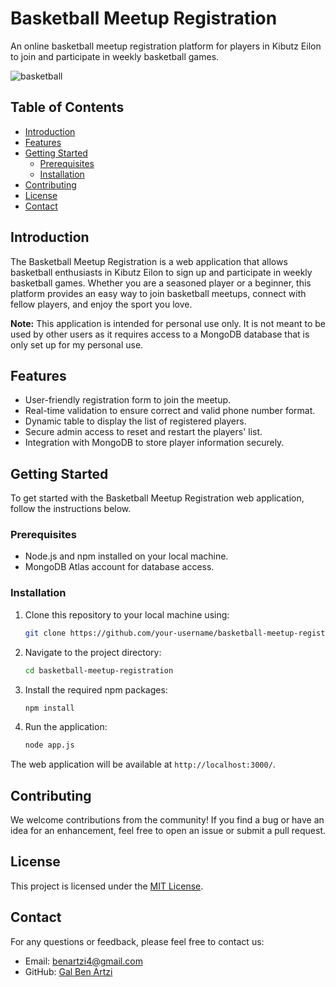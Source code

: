 # Basketball Meetup Registration

An online basketball meetup registration platform for players in Kibutz Eilon to join and participate in weekly basketball games.

![basketball](https://github.com/user-attachments/assets/f95bda8f-b918-4b63-9bb8-33c0a9abafa4)

## Table of Contents

- [Introduction](#introduction)
- [Features](#features)
- [Getting Started](#getting-started)
  - [Prerequisites](#prerequisites)
  - [Installation](#installation)
- [Contributing](#contributing)
- [License](#license)
- [Contact](#contact)

## Introduction

The Basketball Meetup Registration is a web application that allows basketball enthusiasts in Kibutz Eilon to sign up and participate in weekly basketball games. Whether you are a seasoned player or a beginner, this platform provides an easy way to join basketball meetups, connect with fellow players, and enjoy the sport you love.

**Note:** This application is intended for personal use only. It is not meant to be used by other users as it requires access to a MongoDB database that is only set up for my personal use. 

## Features

- User-friendly registration form to join the meetup.
- Real-time validation to ensure correct and valid phone number format.
- Dynamic table to display the list of registered players.
- Secure admin access to reset and restart the players' list.
- Integration with MongoDB to store player information securely.

## Getting Started

To get started with the Basketball Meetup Registration web application, follow the instructions below.

### Prerequisites

- Node.js and npm installed on your local machine.
- MongoDB Atlas account for database access.

### Installation

1. Clone this repository to your local machine using:

    ```bash
    git clone https://github.com/your-username/basketball-meetup-registration.git
    ```

2. Navigate to the project directory:

    ```bash
    cd basketball-meetup-registration
    ```

3. Install the required npm packages:

    ```bash
    npm install
    ```

4. Run the application:

    ```bash
    node app.js
    ```

The web application will be available at `http://localhost:3000/`.

## Contributing

We welcome contributions from the community! If you find a bug or have an idea for an enhancement, feel free to open an issue or submit a pull request.

## License

This project is licensed under the [MIT License](LICENSE).

## Contact

For any questions or feedback, please feel free to contact us:

- Email: [benartzi4@gmail.com](mailto:benartzi4@gmail.com)
- GitHub: [Gal Ben Artzi](https://github.com/BenArtzi4)
